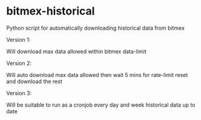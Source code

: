 # bitmex-historical
Python script for automatically downloading historical data from bitmex

Version 1:

Will download max data allowed within bitmex data-limit

Version 2:

Will auto download max data allowed then wait 5 mins for rate-limit reset and download the rest

Version 3:

Will be suitable to run as a cronjob every day and week historical data up to date
